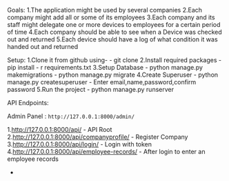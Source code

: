 Goals:
1.The application might be used by several companies
2.Each company might add all or some of its employees
3.Each company and its staff might delegate one or more devices to employees for a certain period of time
4.Each company should be able to see when a Device was checked out and returned
5.Each device should have a log of what condition it was handed out and returned


Setup:
1.Clone it from github using-
	- git clone 
2.Install required packages
	- pip install - r requirements.txt
3.Setup Database
	- python manage.py makemigrations
	- python manage.py migrate
4.Create Superuser
	- python manage.py createsuperuser
	- Enter email,name,password,confirm password
5.Run the project
	- python manage.py runserver



API Endpoints:

Admin Panel : `http://127.0.0.1:8000/admin/`

1.http://127.0.0.1:8000/api/ - API Root
2.http://127.0.0.1:8000/api/companyprofile/ - Register Company
3.http://127.0.0.1:8000/api/login/ - Login with token
4.http://127.0.0.1:8000/api/employee-records/ - After login to enter an employee records

-
	
